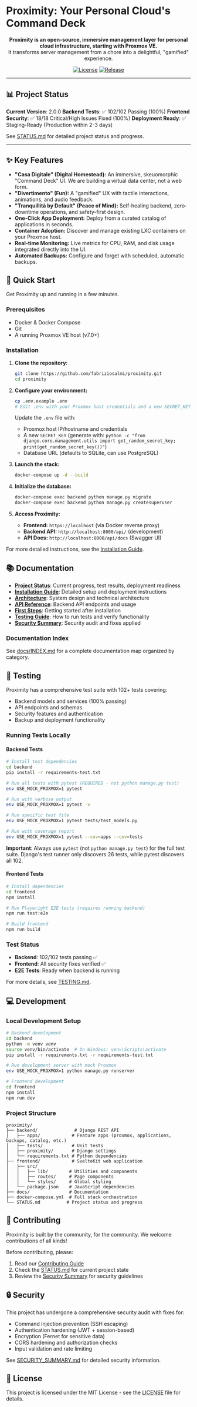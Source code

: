 # Proximity: Your Personal Cloud's Command Deck

<p align="center">
  <strong>Proximity is an open-source, immersive management layer for personal cloud infrastructure, starting with Proxmox VE.</strong>
  <br />
  It transforms server management from a chore into a delightful, "gamified" experience.
</p>

<p align="center">
  <a href="https://github.com/fabriziosalmi/proximity/blob/main/LICENSE"><img src="https://img.shields.io/github/license/fabriziosalmi/proximity" alt="License"></a>
  <a href="https://github.com/fabriziosalmi/proximity/releases"><img src="https://img.shields.io/github/v/release/fabriziosalmi/proximity" alt="Release"></a>
</p>

---

## 📊 Project Status

**Current Version**: 2.0.0
**Backend Tests**: ✅ 102/102 Passing (100%)
**Frontend Security**: ✅ 18/18 Critical/High Issues Fixed (100%)
**Deployment Ready**: ✅ Staging-Ready (Production within 2-3 days)

See [STATUS.md](STATUS.md) for detailed project status and progress.

---

## ✨ Key Features

*   **"Casa Digitale" (Digital Homestead):** An immersive, skeuomorphic "Command Deck" UI. We are building a virtual data center, not a web form.
*   **"Divertimento" (Fun):** A "gamified" UX with tactile interactions, animations, and audio feedback.
*   **"Tranquillità by Default" (Peace of Mind):** Self-healing backend, zero-downtime operations, and safety-first design.
*   **One-Click App Deployment:** Deploy from a curated catalog of applications in seconds.
*   **Container Adoption:** Discover and manage existing LXC containers on your Proxmox host.
*   **Real-time Monitoring:** Live metrics for CPU, RAM, and disk usage integrated directly into the UI.
*   **Automated Backups:** Configure and forget with scheduled, automatic backups.

## 🚀 Quick Start

Get Proximity up and running in a few minutes.

### Prerequisites

*   Docker & Docker Compose
*   Git
*   A running Proxmox VE host (v7.0+)

### Installation

1.  **Clone the repository:**
    ```bash
    git clone https://github.com/fabriziosalmi/proximity.git
    cd proximity
    ```

2.  **Configure your environment:**
    ```bash
    cp .env.example .env
    # Edit .env with your Proxmox host credentials and a new SECRET_KEY
    ```
    Update the `.env` file with:
    - Proxmox host IP/hostname and credentials
    - A new `SECRET_KEY` (generate with: `python -c "from django.core.management.utils import get_random_secret_key; print(get_random_secret_key())"`)
    - Database URL (defaults to SQLite, can use PostgreSQL)

3.  **Launch the stack:**
    ```bash
    docker-compose up -d --build
    ```

4.  **Initialize the database:**
    ```bash
    docker-compose exec backend python manage.py migrate
    docker-compose exec backend python manage.py createsuperuser
    ```

5.  **Access Proximity:**
    *   **Frontend:** `https://localhost` (via Docker reverse proxy)
    *   **Backend API:** `http://localhost:8000/api/` (development)
    *   **API Docs:** `http://localhost:8000/api/docs` (Swagger UI)

For more detailed instructions, see the [Installation Guide](docs/INSTALLATION.md).

## 📚 Documentation

*   [**Project Status**](STATUS.md): Current progress, test results, deployment readiness
*   [**Installation Guide**](docs/INSTALLATION.md): Detailed setup and deployment instructions
*   [**Architecture**](docs/ARCHITECTURE.md): System design and technical architecture
*   [**API Reference**](docs/API.md): Backend API endpoints and usage
*   [**First Steps**](docs/FIRST_STEPS.md): Getting started after installation
*   [**Testing Guide**](docs/TESTING.md): How to run tests and verify functionality
*   [**Security Summary**](SECURITY_SUMMARY.md): Security audit and fixes applied

### Documentation Index

See [docs/INDEX.md](docs/INDEX.md) for a complete documentation map organized by category.

## 🧪 Testing

Proximity has a comprehensive test suite with 102+ tests covering:
- Backend models and services (100% passing)
- API endpoints and schemas
- Security features and authentication
- Backup and deployment functionality

### Running Tests Locally

#### Backend Tests

```bash
# Install test dependencies
cd backend
pip install -r requirements-test.txt

# Run all tests with pytest (REQUIRED - not python manage.py test)
env USE_MOCK_PROXMOX=1 pytest

# Run with verbose output
env USE_MOCK_PROXMOX=1 pytest -v

# Run specific test file
env USE_MOCK_PROXMOX=1 pytest tests/test_models.py

# Run with coverage report
env USE_MOCK_PROXMOX=1 pytest --cov=apps --cov=tests
```

**Important**: Always use `pytest` (not `python manage.py test`) for the full test suite. Django's test runner only discovers 26 tests, while pytest discovers all 102.

#### Frontend Tests

```bash
# Install dependencies
cd frontend
npm install

# Run Playwright E2E tests (requires running backend)
npm run test:e2e

# Build frontend
npm run build
```

### Test Status

- **Backend**: 102/102 tests passing ✅
- **Frontend**: All security fixes verified ✅
- **E2E Tests**: Ready when backend is running

For more details, see [TESTING.md](docs/TESTING.md).

## 💻 Development

### Local Development Setup

```bash
# Backend development
cd backend
python -m venv venv
source venv/bin/activate  # On Windows: venv\Scripts\activate
pip install -r requirements.txt -r requirements-test.txt

# Run development server with mock Proxmox
env USE_MOCK_PROXMOX=1 python manage.py runserver

# Frontend development
cd frontend
npm install
npm run dev
```

### Project Structure

```
proximity/
├── backend/              # Django REST API
│   ├── apps/            # Feature apps (proxmox, applications, backups, catalog, etc.)
│   ├── tests/           # Unit tests
│   ├── proximity/       # Django settings
│   └── requirements.txt # Python dependencies
├── frontend/            # SvelteKit web application
│   ├── src/
│   │   ├── lib/        # Utilities and components
│   │   ├── routes/     # Page components
│   │   └── styles/     # Global styling
│   └── package.json    # JavaScript dependencies
├── docs/               # Documentation
├── docker-compose.yml  # Full stack orchestration
└── STATUS.md          # Project status and progress
```

## 🤝 Contributing

Proximity is built by the community, for the community. We welcome contributions of all kinds!

Before contributing, please:
1. Read our [Contributing Guide](CONTRIBUTING.md)
2. Check the [STATUS.md](STATUS.md) for current project state
3. Review the [Security Summary](SECURITY_SUMMARY.md) for security guidelines

## 🔒 Security

This project has undergone a comprehensive security audit with fixes for:
- Command injection prevention (SSH escaping)
- Authentication hardening (JWT + session-based)
- Encryption (Fernet for sensitive data)
- CORS hardening and authorization checks
- Input validation and rate limiting

See [SECURITY_SUMMARY.md](SECURITY_SUMMARY.md) for detailed security information.

## 📄 License

This project is licensed under the MIT License - see the [LICENSE](LICENSE) file for details.
